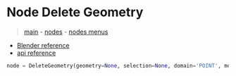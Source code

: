 # Node Delete Geometry

> [main](../structure.md) - [nodes](nodes.md) - [nodes menus](nodes_menus.md)

- [Blender reference](https://docs.blender.org/manual/en/latest/modeling/geometry_nodes/geometry/delete_geometry.html)
 - [api reference]({node.blender_python_ref})

```python
node = DeleteGeometry(geometry=None, selection=None, domain='POINT', mode='ALL')```
